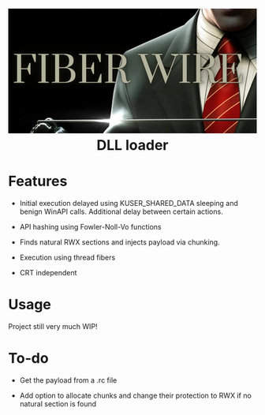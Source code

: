 <h1 align="center">
<br>
<img src="FiberWire.PNG">
<br>
DLL loader
</h1>

# Features

- Initial execution delayed using KUSER_SHARED_DATA sleeping and benign WinAPI calls. Additional delay between certain actions.

- API hashing using Fowler-Noll-Vo functions

- Finds natural RWX sections and injects payload via chunking.

- Execution using thread fibers

- CRT independent

# Usage

Project still very much WIP!

# To-do

- Get the payload from a .rc file

- Add option to allocate chunks and change their protection to RWX if no natural section is found
